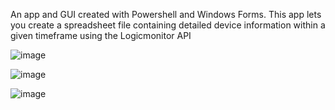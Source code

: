 An app and GUI created with Powershell and Windows Forms. This app lets you create a spreadsheet file containing detailed device information within a given timeframe using the Logicmonitor API

![image](https://github.com/jjkallas/lm-gui/assets/39398421/3ca90e31-14bd-4a34-ae68-7417d6a1b5a2)


![image](https://github.com/jjkallas/lm-gui/assets/39398421/61c6dfcc-f4b0-4384-a59e-2d938cac261f)


![image](https://github.com/jjkallas/lm-gui/assets/39398421/b1504870-c7a3-451e-bf09-1d4544155983)
